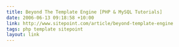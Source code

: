 ```yaml
---
title: Beyond The Template Engine [PHP & MySQL Tutorials]
date: 2006-06-13 09:18:58 +10:00
link: http://www.sitepoint.com/article/beyond-template-engine
tags: php template sitepoint
layout: link
---
```

